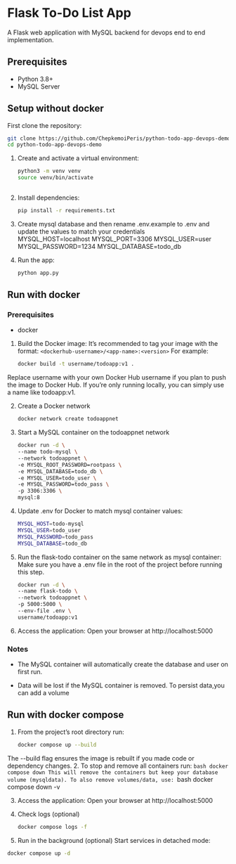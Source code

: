 # Flask To-Do List App

A Flask web application with MySQL backend for devops end to end implementation.
## Prerequisites
- Python 3.8+
- MySQL Server 

## Setup without docker
First clone the repository:
```bash
git clone https://github.com/ChepkemoiPeris/python-todo-app-devops-demo.git
cd python-todo-app-devops-demo
```
    
1. Create and activate a virtual environment:
   ```bash
   python3 -m venv venv
   source venv/bin/activate
    
2. Install dependencies:
    ```bash
    pip install -r requirements.txt

3. Create mysql database and then rename .env.example to .env and update the values to match your credentials      
    MYSQL_HOST=localhost
    MYSQL_PORT=3306
    MYSQL_USER=user
    MYSQL_PASSWORD=1234
    MYSQL_DATABASE=todo_db 


4. Run the app:
    ```bash
    python app.py

## Run with docker
### Prerequisites
- docker
1. Build the Docker image:
 It’s recommended to tag your image with the format: `<dockerhub-username>/<app-name>:<version>`
 For example: 
    ```bash
    docker build -t username/todoapp:v1 .
Replace username with your own Docker Hub username if you plan to push the image to Docker Hub.
If you’re only running locally, you can simply use a name like todoapp:v1.

2. Create a Docker network
    ```bash
    docker network create todoappnet

3. Start a MySQL container on the todoappnet network
    ```bash
    docker run -d \
    --name todo-mysql \
    --network todoappnet \
    -e MYSQL_ROOT_PASSWORD=rootpass \
    -e MYSQL_DATABASE=todo_db \
    -e MYSQL_USER=todo_user \
    -e MYSQL_PASSWORD=todo_pass \
    -p 3306:3306 \
    mysql:8
    ```

4. Update .env for Docker to match mysql container values:
    ```bash
    MYSQL_HOST=todo-mysql
    MYSQL_USER=todo_user
    MYSQL_PASSWORD=todo_pass
    MYSQL_DATABASE=todo_db
    ```

5. Run the flask-todo container on the same network as mysql container:
Make sure you have a .env file in the root of the project before running this step.
    ```bash
    docker run -d \
    --name flask-todo \
    --network todoappnet \
    -p 5000:5000 \
    --env-file .env \
    username/todoapp:v1
    ```
6. Access the application:
    Open your browser at http://localhost:5000

### Notes
- The MySQL container will automatically create the database and user on first run.

- Data will be lost if the MySQL container is removed. To persist data,you can add a volume

## Run with docker compose
1. From the project’s root directory run:
    ```bash
    docker compose up --build
The --build flag ensures the image is rebuilt if you made code or dependency changes.
2. To stop and remove all containers run:
    ```bash
    docker compose down
This will remove the containers but keep your database volume (mysqldata).
To also remove volumes/data, use:
    ```bash
    docker compose down -v

3. Access the application:
    Open your browser at http://localhost:5000

4. Check logs (optional)
    ```bash
    docker compose logs -f

5. Run in the background (optional)
  Start services in detached mode:
  ```bash
  docker compose up -d
